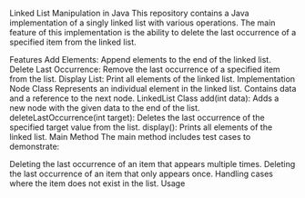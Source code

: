 Linked List Manipulation in Java
This repository contains a Java implementation of a singly linked list with various operations. The main feature of this implementation is the ability to delete the last occurrence of a specified item from the linked list.

Features
Add Elements: Append elements to the end of the linked list.
Delete Last Occurrence: Remove the last occurrence of a specified item from the list.
Display List: Print all elements of the linked list.
Implementation
Node Class
Represents an individual element in the linked list.
Contains data and a reference to the next node.
LinkedList Class
add(int data): Adds a new node with the given data to the end of the list.
deleteLastOccurrence(int target): Deletes the last occurrence of the specified target value from the list.
display(): Prints all elements of the linked list.
Main Method
The main method includes test cases to demonstrate:

Deleting the last occurrence of an item that appears multiple times.
Deleting the last occurrence of an item that only appears once.
Handling cases where the item does not exist in the list.
Usage
